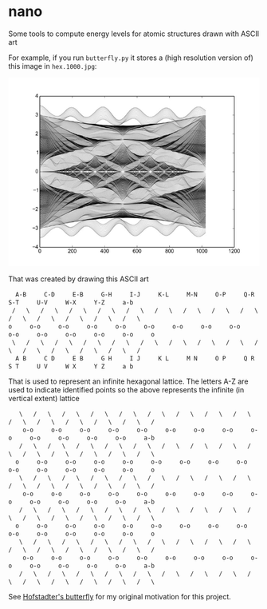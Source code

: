 nano
====

Some tools to compute energy levels for atomic structures drawn with ASCII art

For example, if you run `butterfly.py` it stores a (high resolution version of) this image in `hex.1000.jpg`:

![Output of butterfly.py](https://raw.githubusercontent.com/dpiponi/nano/master/out.jpg)

That was created by drawing this ASCII art

      A-B     C-D     E-B     G-H     I-J     K-L     M-N     O-P     Q-R     S-T     U-V     W-X     Y-Z     a-b    
     /   \   /   \   /   \   /   \   /   \   /   \   /   \   /   \   /   \   /   \   /   \   /   \   /   \   /   \    
    o     o-o     o-o     o-o     o-o     o-o     o-o     o-o     o-o     o-o     o-o     o-o     o-o     o-o     o
     \   /   \   /   \   /   \   /   \   /   \   /   \   /   \   /   \   /   \   /   \   /   \   /   \   /   \   /    
      A B     C D     E B     G H     I J     K L     M N     O P     Q R     S T     U V     W X     Y Z     a b    

That is used to represent an infinite hexagonal lattice. The letters A-Z are used to indicate identified points so the above represents the infinite (in vertical extent) lattice

       \   /   \   /   \   /   \   /   \   /   \   /   \   /   \   /   \   /   \   /   \   /   \   /   \   /   \   /  
        o-o     o-o     o-o     o-o     o-o     o-o     o-o     o-o     o-o     o-o     o-o     o-o     o-o     a-b  
       /   \   /   \   /   \   /   \   /   \   /   \   /   \   /   \   /   \   /   \   /   \   /   \   /   \   /   \  
      o     o-o     o-o     o-o     o-o     o-o     o-o     o-o     o-o     o-o     o-o     o-o     o-o     o-o     o
       \   /   \   /   \   /   \   /   \   /   \   /   \   /   \   /   \   /   \   /   \   /   \   /   \   /   \   /  
        o-o     o-o     o-o     o-o     o-o     o-o     o-o     o-o     o-o     o-o     o-o     o-o     o-o     a-b  
       /   \   /   \   /   \   /   \   /   \   /   \   /   \   /   \   /   \   /   \   /   \   /   \   /   \   /   \  
      o     o-o     o-o     o-o     o-o     o-o     o-o     o-o     o-o     o-o     o-o     o-o     o-o     o-o     o
       \   /   \   /   \   /   \   /   \   /   \   /   \   /   \   /   \   /   \   /   \   /   \   /   \   /   \   /  
        o-o     o-o     o-o     o-o     o-o     o-o     o-o     o-o     o-o     o-o     o-o     o-o     o-o     a-b  
       /   \   /   \   /   \   /   \   /   \   /   \   /   \   /   \   /   \   /   \   /   \   /   \   /   \   /   \ 

See [Hofstadter's butterfly](https://en.wikipedia.org/wiki/Hofstadter%27s_butterfly) for my original motivation for this project.
